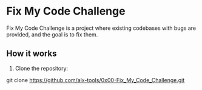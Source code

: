 # Fix My Code Challenge

Fix My Code Challenge is a project where existing codebases with bugs are provided, and the goal is to fix them.

## How it works

1. Clone the repository:

git clone https://github.com/alx-tools/0x00-Fix_My_Code_Challenge.git

